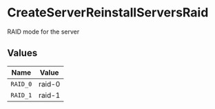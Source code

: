 # CreateServerReinstallServersRaid

RAID mode for the server


## Values

| Name     | Value    |
| -------- | -------- |
| `RAID_0` | raid-0   |
| `RAID_1` | raid-1   |